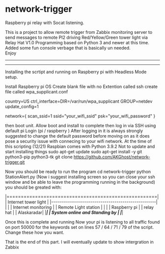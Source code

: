 # network-trigger
Raspberry pi relay with Socat listening.

This is a project to allow remote trigger from Zabbix monitoring server to send messages to remote PI2 driving Red/Yellow/Green tower light via Relay Hat V1.0 
Programming based on Python 3 and newer at this time. Added some fun console verbage that is basically un needed.  
Enjoy

---------------------------------------------------------------------------
---------------------------------------------------------------------------
Installing the scrtipt and running on Raspberry pi with Headless Mode setup.

Install Raspberry pi OS
Create blank file with no Extention called ssh 
create file called wpa_supplicant.conf

country=US
ctrl_interface=DIR=/var/run/wpa_supplicant GROUP=netdev
update_config=1

network={
scan_ssid=1
ssid="your_wifi_ssid"
psk="your_wifi_password"
} 

then boot unit. Allow boot and install to complete then log in via SSH using default pi Login  (pi / raspberry )
After logging in it is always strongly suggested to change the default password before moving on as it does pose a security issue with connecing to your wifi network. 
At the time of this scripting (12/21) Raspbian comes with Python 3.9.2
Not to update and start installing things
sudo apt-get update
sudo apt-get install -y git python3-pip python3-tk
git clone https://github.com/AKGhost/network-trigger.git

Now you should be ready to run the program
cd network-trigger
python StationAlert.py
(Now i suggest installing screen so you can close your ssh window and be able to leave the programming running in the background)
you should be greated with:

|=====================================================|
|                 Internet tower light                |
|-----------------------------------------------------|
|                                                     |
|                  Internet monitoring                |
|                  Remote Light station               |
|                                                     |
|                      Raspberry pi                   |
|                      relay hat                      |
|                                          Alaskaradar|
|_____________________________________________________|
|             System online and Standing by           |
|_____________________________________________________|


Once this is complete and running
Now your pi is listening to all traffic found on port 50000 for the keywords set on lines 57 / 64 / 71 / 79  of the script. Change these how you want. 

That is the end of this part. I will eventually update to show intergration in Zabbix
